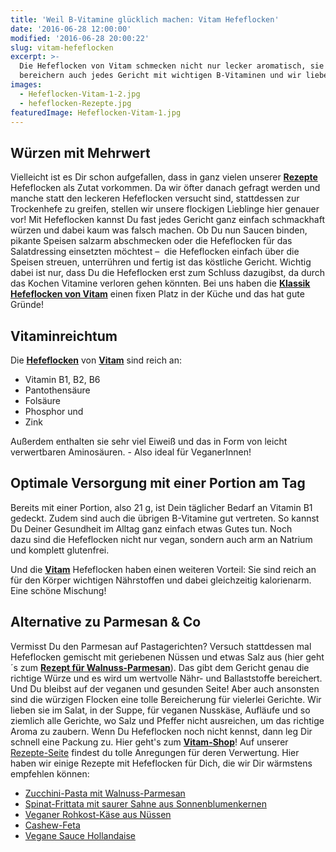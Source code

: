 ```yaml
---
title: 'Weil B-Vitamine glücklich machen: Vitam Hefeflocken'
date: '2016-06-28 12:00:00'
modified: '2016-06-28 20:00:22'
slug: vitam-hefeflocken
excerpt: >-
  Die Hefeflocken von Vitam schmecken nicht nur lecker aromatisch, sie
  bereichern auch jedes Gericht mit wichtigen B-Vitaminen und wir lieben sie!
images:
  - Hefeflocken-Vitam-1-2.jpg
  - hefeflocken-Rezepte.jpg
featuredImage: Hefeflocken-Vitam-1.jpg
---
```


## Würzen mit Mehrwert

Vielleicht ist es Dir schon aufgefallen, dass in ganz vielen unserer [**Rezepte**](https://www.google.de/search?hl=de&ie=UTF-8&q=veganblatt&q=hefeflocken) Hefeflocken als Zutat vorkommen. Da wir öfter danach gefragt werden und manche statt den leckeren Hefeflocken versucht sind, stattdessen zur Trockenhefe zu greifen, stellen wir unsere flockigen Lieblinge hier genauer vor! Mit Hefeflocken kannst Du fast jedes Gericht ganz einfach schmackhaft würzen und dabei kaum was falsch machen. Ob Du nun Saucen binden, pikante Speisen salzarm abschmecken oder die Hefeflocken für das Salatdressing einsetzten möchtest –  die Hefeflocken einfach über die Speisen streuen, unterrühren und fertig ist das köstliche Gericht. Wichtig dabei ist nur, dass Du die Hefeflocken erst zum Schluss dazugibst, da durch das Kochen Vitamine verloren gehen könnten. Bei uns haben die [**Klassik Hefeflocken von Vitam**](http://www.vitam.de/hefeflocken.html) einen fixen Platz in der Küche und das hat gute Gründe!

## Vitaminreichtum

Die [**Hefeflocken**](http://www.vitam.de/hefeflocken.html) von **[Vitam](http://www.vitam.de)** sind reich an:

*   Vitamin B1, B2, B6
*   Pantothensäure
*   Folsäure
*   Phosphor und
*   Zink

Außerdem enthalten sie sehr viel Eiweiß und das in Form von leicht verwertbaren Aminosäuren. - Also ideal für VeganerInnen! <!-- Image removed (no copyright): Hefeflocken-Vitam-1-2-640x424.jpg -->

## Optimale Versorgung mit einer Portion am Tag

Bereits mit einer Portion, also 21 g, ist Dein täglicher Bedarf an Vitamin B1 gedeckt. Zudem sind auch die übrigen B-Vitamine gut vertreten. So kannst Du Deiner Gesundheit im Alltag ganz einfach etwas Gutes tun. Noch dazu sind die Hefeflocken nicht nur vegan, sondern auch arm an Natrium und komplett glutenfrei.

Und die **[Vitam](http://www.vitam.de)** Hefeflocken haben einen weiteren Vorteil: Sie sind reich an für den Körper wichtigen Nährstoffen und dabei gleichzeitig kalorienarm. Eine schöne Mischung!

## Alternative zu Parmesan & Co

Vermisst Du den Parmesan auf Pastagerichten? Versuch stattdessen mal Hefeflocken gemischt mit geriebenen Nüssen und etwas Salz aus (hier geht´s zum [**Rezept für Walnuss-Parmesan**](https://www.veganblatt.com/zucchini-nudeln-sauce-walnuss-parmesan)). Das gibt dem Gericht genau die richtige Würze und es wird um wertvolle Nähr- und Ballaststoffe bereichert. Und Du bleibst auf der veganen und gesunden Seite! Aber auch ansonsten sind die würzigen Flocken eine tolle Bereicherung für vielerlei Gerichte. Wir lieben sie im Salat, in der Suppe, für veganen Nusskäse, Aufläufe und so ziemlich alle Gerichte, wo Salz und Pfeffer nicht ausreichen, um das richtige Aroma zu zaubern. <!-- Image removed (no copyright): hefeflocken-Rezepte-640x243.jpg --> Wenn Du Hefeflocken noch nicht kennst, dann leg Dir schnell eine Packung zu. Hier geht's zum **[Vitam-Shop](http://www.vitam-shop.de/)**! Auf unserer [Rezepte-Seite](https://www.veganblatt.com/rezepte) findest du tolle Anregungen für deren Verwertung. Hier haben wir einige Rezepte mit Hefeflocken für Dich, die wir Dir wärmstens empfehlen können:

*   [Zucchini-Pasta mit Walnuss-Parmesan](https://www.veganblatt.com/zucchini-nudeln-sauce-walnuss-parmesan)
*   [Spinat-Frittata mit saurer Sahne aus Sonnenblumenkernen](https://www.veganblatt.com/spinat-frittata-mit-saurer-sahne-aus-sonnenblumenkernen)
*   [Veganer Rohkost-Käse aus Nüssen](https://www.veganblatt.com/veganer-rohkost-kaese-rezept)
*   [Cashew-Feta](https://www.veganblatt.com/veganer-cashew-feta)
*   [Vegane Sauce Hollandaise](https://www.veganblatt.com/spargel-vegane-sauce-hollandaise)
